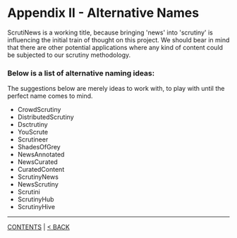 # Appendix II - Alternative Names
ScrutiNews is a working title, because bringing 'news' into 'scrutiny' is influencing the initial train of thought on this project. We should bear in mind that there are other potential applications where any kind of content could be subjected to our scrutiny methodology.

### Below is a list of alternative naming ideas:
The suggestions below are merely ideas to work with, to play with until the perfect name comes to mind.

* CrowdScrutiny
* DistributedScrutiny
* Dsctrutiny
* YouScrute
* Scrutineer
* ShadesOfGrey
* NewsAnnotated
* NewsCurated
* CuratedContent
* ScrutinyNews
* NewsScrutiny
* Scrutini
* ScrutinyHub
* ScrutinyHive


----------
[CONTENTS](README.md) | [< BACK](appendix-I-project-rewards-tool.md)
